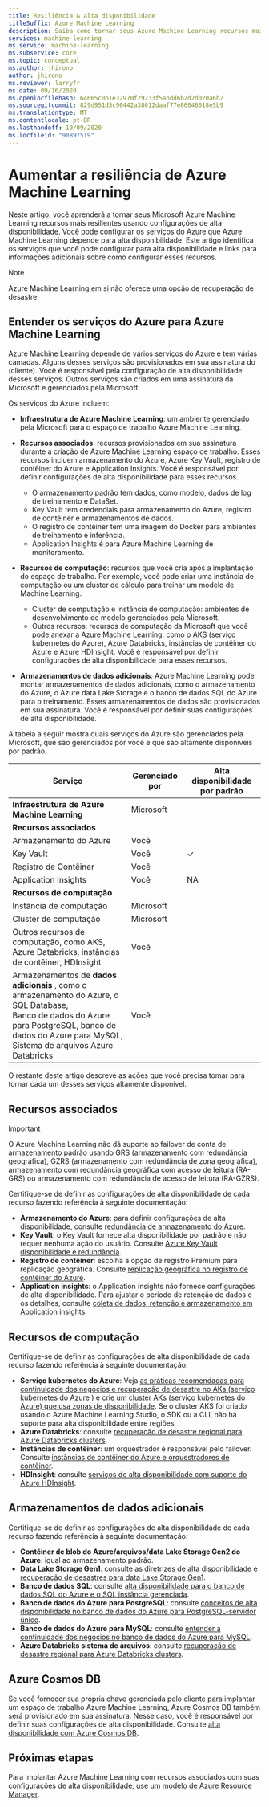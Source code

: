 ```yaml
---
title: Resiliência & alta disponibilidade
titleSuffix: Azure Machine Learning
description: Saiba como tornar seus Azure Machine Learning recursos mais resilientes a interrupções usando uma configuração de alta disponibilidade.
services: machine-learning
ms.service: machine-learning
ms.subservice: core
ms.topic: conceptual
ms.author: jhirono
author: jhirono
ms.reviewer: larryfr
ms.date: 09/16/2020
ms.openlocfilehash: 64665c0b1e32970f29233f5abdd6b2d2d020a6b2
ms.sourcegitcommit: 829d951d5c90442a38012daaf77e86046018e5b9
ms.translationtype: MT
ms.contentlocale: pt-BR
ms.lasthandoff: 10/09/2020
ms.locfileid: "90897519"
---
```

# <a name="increase-azure-machine-learning-resiliency"></a>Aumentar a resiliência de Azure Machine Learning



Neste artigo, você aprenderá a tornar seus Microsoft Azure Machine Learning recursos mais resilientes usando configurações de alta disponibilidade. Você pode configurar os serviços do Azure que Azure Machine Learning depende para alta disponibilidade. Este artigo identifica os serviços que você pode configurar para alta disponibilidade e links para informações adicionais sobre como configurar esses recursos.

> [!NOTE]
> Azure Machine Learning em si não oferece uma opção de recuperação de desastre.

## <a name="understand-azure-services-for-azure-machine-learning"></a>Entender os serviços do Azure para Azure Machine Learning

Azure Machine Learning depende de vários serviços do Azure e tem várias camadas. Alguns desses serviços são provisionados em sua assinatura do (cliente). Você é responsável pela configuração de alta disponibilidade desses serviços. Outros serviços são criados em uma assinatura da Microsoft e gerenciados pela Microsoft. 

Os serviços do Azure incluem:

* **Infraestrutura de Azure Machine Learning**: um ambiente gerenciado pela Microsoft para o espaço de trabalho Azure Machine Learning.

* **Recursos associados**: recursos provisionados em sua assinatura durante a criação de Azure Machine Learning espaço de trabalho. Esses recursos incluem armazenamento do Azure, Azure Key Vault, registro de contêiner do Azure e Application Insights. Você é responsável por definir configurações de alta disponibilidade para esses recursos.
  * O armazenamento padrão tem dados, como modelo, dados de log de treinamento e DataSet.
  * Key Vault tem credenciais para armazenamento do Azure, registro de contêiner e armazenamentos de dados.
  * O registro de contêiner tem uma imagem do Docker para ambientes de treinamento e inferência.
  * Application Insights é para Azure Machine Learning de monitoramento.

* **Recursos de computação**: recursos que você cria após a implantação do espaço de trabalho. Por exemplo, você pode criar uma instância de computação ou um cluster de cálculo para treinar um modelo de Machine Learning.
  * Cluster de computação e instância de computação: ambientes de desenvolvimento de modelo gerenciados pela Microsoft.
  * Outros recursos: recursos de computação da Microsoft que você pode anexar a Azure Machine Learning, como o AKS (serviço kubernetes do Azure), Azure Databricks, instâncias de contêiner do Azure e Azure HDInsight. Você é responsável por definir configurações de alta disponibilidade para esses recursos.

* **Armazenamentos de dados adicionais**: Azure Machine Learning pode montar armazenamentos de dados adicionais, como o armazenamento do Azure, o Azure data Lake Storage e o banco de dados SQL do Azure para o treinamento.  Esses armazenamentos de dados são provisionados em sua assinatura. Você é responsável por definir suas configurações de alta disponibilidade.

A tabela a seguir mostra quais serviços do Azure são gerenciados pela Microsoft, que são gerenciados por você e que são altamente disponíveis por padrão.

| Serviço | Gerenciado por | Alta disponibilidade por padrão |
| ----- | ----- | ----- |
| **Infraestrutura de Azure Machine Learning** | Microsoft | |
| **Recursos associados** |
| Armazenamento do Azure | Você | |
| Key Vault | Você | ✓ |
| Registro de Contêiner | Você | |
| Application Insights | Você | NA |
| **Recursos de computação** |
| Instância de computação | Microsoft |  |
| Cluster de computação | Microsoft |  |
| Outros recursos de computação, como AKS, <br>Azure Databricks, instâncias de contêiner, HDInsight | Você |  |
| Armazenamentos de **dados adicionais** , como o armazenamento do Azure, o SQL Database,<br> Banco de dados do Azure para PostgreSQL, banco de dados do Azure para MySQL, <br>Sistema de arquivos Azure Databricks | Você | |

O restante deste artigo descreve as ações que você precisa tomar para tornar cada um desses serviços altamente disponível.

## <a name="associated-resources"></a>Recursos associados

> [!IMPORTANT]
> O Azure Machine Learning não dá suporte ao failover de conta de armazenamento padrão usando GRS (armazenamento com redundância geográfica), GZRS (armazenamento com redundância de zona geográfica), armazenamento com redundância geográfica com acesso de leitura (RA-GRS) ou armazenamento com redundância de acesso de leitura (RA-GZRS).

Certifique-se de definir as configurações de alta disponibilidade de cada recurso fazendo referência à seguinte documentação:

* **Armazenamento do Azure**: para definir configurações de alta disponibilidade, consulte [redundância de armazenamento do Azure](https://docs.microsoft.com/azure/storage/common/storage-redundancy).
* **Key Vault**: o Key Vault fornece alta disponibilidade por padrão e não requer nenhuma ação do usuário.  Consulte [Azure Key Vault disponibilidade e redundância](https://docs.microsoft.com/azure/key-vault/general/disaster-recovery-guidance).
* **Registro de contêiner**: escolha a opção de registro Premium para replicação geográfica. Consulte [replicação geográfica no registro de contêiner do Azure](https://docs.microsoft.com/azure/container-registry/container-registry-geo-replication).
* **Application insights**: o Application insights não fornece configurações de alta disponibilidade. Para ajustar o período de retenção de dados e os detalhes, consulte [coleta de dados, retenção e armazenamento em Application insights](https://docs.microsoft.com/azure/azure-monitor/app/data-retention-privacy#how-long-is-the-data-kept).

## <a name="compute-resources"></a>Recursos de computação

Certifique-se de definir as configurações de alta disponibilidade de cada recurso fazendo referência à seguinte documentação:

* **Serviço kubernetes do Azure**: Veja [as práticas recomendadas para continuidade dos negócios e recuperação de desastre no AKs (serviço kubernetes do Azure](https://docs.microsoft.com/azure/aks/operator-best-practices-multi-region) ) e [crie um cluster AKs (serviço kubernetes do Azure) que usa zonas de disponibilidade](https://docs.microsoft.com/azure/aks/availability-zones). Se o cluster AKS foi criado usando o Azure Machine Learning Studio, o SDK ou a CLI, não há suporte para alta disponibilidade entre regiões.
* **Azure Databricks**: consulte [recuperação de desastre regional para Azure Databricks clusters](https://docs.microsoft.com/azure/azure-databricks/howto-regional-disaster-recovery).
* **Instâncias de contêiner**: um orquestrador é responsável pelo failover. Consulte [instâncias de contêiner do Azure e orquestradores de contêiner](https://docs.microsoft.com/azure/container-instances/container-instances-orchestrator-relationship).
* **HDInsight**: consulte [serviços de alta disponibilidade com suporte do Azure HDInsight](https://docs.microsoft.com/azure/hdinsight/hdinsight-high-availability-components).

## <a name="additional-data-stores"></a>Armazenamentos de dados adicionais

Certifique-se de definir as configurações de alta disponibilidade de cada recurso fazendo referência à seguinte documentação:

* **Contêiner de blob do Azure/arquivos/data Lake Storage Gen2 do Azure**: igual ao armazenamento padrão.
* **Data Lake Storage Gen1**: consulte as [diretrizes de alta disponibilidade e recuperação de desastres para data Lake Storage Gen1](https://docs.microsoft.com/azure/data-lake-store/data-lake-store-disaster-recovery-guidance).
* **Banco de dados SQL**: consulte [alta disponibilidade para o banco de dados SQL do Azure e o SQL instância gerenciada](https://docs.microsoft.com/azure/sql-database/sql-database-high-availability).
* **Banco de dados do Azure para PostgreSQL**: consulte [conceitos de alta disponibilidade no banco de dados do Azure para PostgreSQL-servidor único](https://docs.microsoft.com/azure/postgresql/concepts-high-availability).
* **Banco de dados do Azure para MySQL**: consulte [entender a continuidade dos negócios no banco de dados do Azure para MySQL](https://docs.microsoft.com/azure/mysql/concepts-business-continuity).
* **Azure Databricks sistema de arquivos**: consulte [recuperação de desastre regional para Azure Databricks clusters](https://docs.microsoft.com/azure/azure-databricks/howto-regional-disaster-recovery).

## <a name="azure-cosmos-db"></a>Azure Cosmos DB

Se você fornecer sua própria chave gerenciada pelo cliente para implantar um espaço de trabalho Azure Machine Learning, Azure Cosmos DB também será provisionado em sua assinatura. Nesse caso, você é responsável por definir suas configurações de alta disponibilidade. Consulte [alta disponibilidade com Azure Cosmos DB](https://docs.microsoft.com/azure/cosmos-db/high-availability).

## <a name="next-steps"></a>Próximas etapas

Para implantar Azure Machine Learning com recursos associados com suas configurações de alta disponibilidade, use um [modelo de Azure Resource Manager](https://github.com/Azure/azure-quickstart-templates/tree/master/201-machine-learning-advanced).
